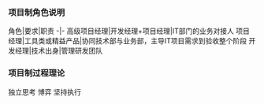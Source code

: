 ### 项目制角色说明

角色|要求|职责
-|-
高级项目经理|开发经理+项目经理|IT部门的业务对接人
项目经理|工具类或精益产品|协同技术部与业务部，主导IT项目需求到验收整个阶段
开发经理|技术出身|管理研发团队

### 项目制过程理论

独立思考
博弈
坚持执行
